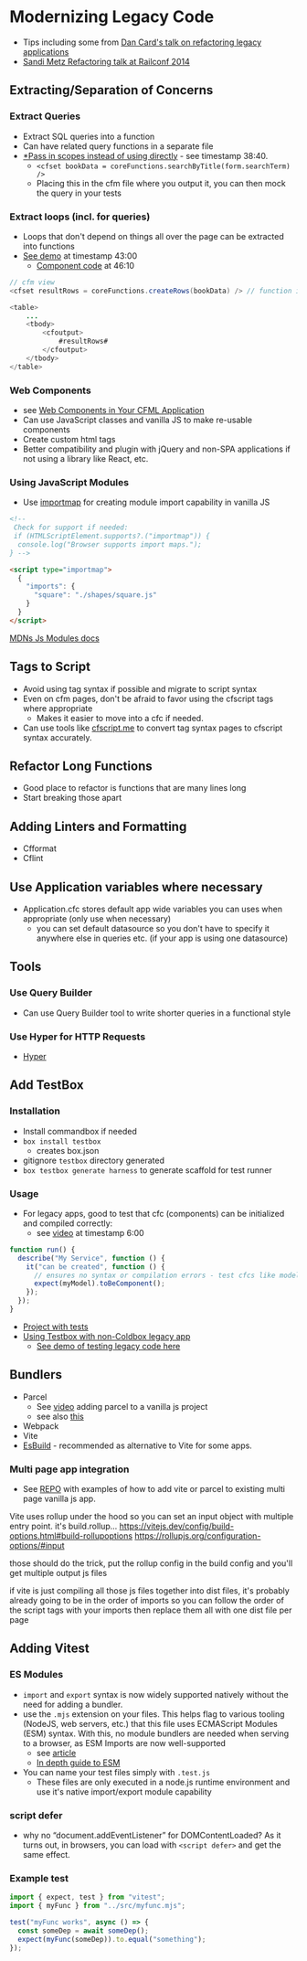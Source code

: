 # Modernizing Legacy Code

- Tips including some from [Dan Card's talk on refactoring legacy applications](https://cfcasts.com/series/ortus-webinars-2022/videos/getting-started-with-the-legacy-migration-with-dan-card)
- [Sandi Metz Refactoring talk at Railconf 2014](https://www.youtube.com/watch?v=8bZh5LMaSmE)

## Extracting/Separation of Concerns

### Extract Queries

- Extract SQL queries into a function
- Can have related query functions in a separate file
- [\*Pass in scopes instead of using directly](https://cfcasts.com/series/ortus-webinars-2022/videos/getting-started-with-the-legacy-migration-with-dan-card) - see timestamp 38:40.
  - `<cfset bookData = coreFunctions.searchByTitle(form.searchTerm) />`
  - Placing this in the cfm file where you output it, you can then mock the query in your tests

### Extract loops (incl. for queries)

- Loops that don't depend on things all over the page can be extracted into functions
- [See demo](https://cfcasts.com/series/ortus-webinars-2022/videos/getting-started-with-the-legacy-migration-with-dan-card) at timestamp 43:00
  - [Component code](https://cfcasts.com/series/ortus-webinars-2022/videos/getting-started-with-the-legacy-migration-with-dan-card) at 46:10

```java
// cfm view
<cfset resultRows = coreFunctions.createRows(bookData) /> // function in separate cfc file

<table>
    ...
    <tbody>
        <cfoutput>
            #resultRows#
        </cfoutput>
    </tbody>
</table>
```

### Web Components

- see [Web Components in Your CFML Application](https://www.youtube.com/watch?v=O4nYyrj5rjw)
- Can use JavaScript classes and vanilla JS to make re-usable components
- Create custom html tags
- Better compatibility and plugin with jQuery and non-SPA applications if not using a library like React, etc.

### Using JavaScript Modules

- Use [importmap](https://developer.mozilla.org/en-US/docs/Web/HTML/Element/script/type/importmap) for creating module import capability in vanilla JS

```html
<!-- 
 Check for support if needed:
 if (HTMLScriptElement.supports?.("importmap")) {
  console.log("Browser supports import maps.");
} -->

<script type="importmap">
  {
    "imports": {
      "square": "./shapes/square.js"
    }
  }
</script>
```

[MDNs Js Modules docs](https://developer.mozilla.org/en-US/docs/Web/JavaScript/Guide/Modules)

## Tags to Script

- Avoid using tag syntax if possible and migrate to script syntax
- Even on cfm pages, don't be afraid to favor using the cfscript tags where appropriate
  - Makes it easier to move into a cfc if needed.
- Can use tools like [cfscript.me](https://cfscript.me/) to convert tag syntax pages to cfscript syntax accurately.

## Refactor Long Functions

- Good place to refactor is functions that are many lines long
- Start breaking those apart

## Adding Linters and Formatting

- Cfformat
- Cflint

## Use Application variables where necessary

- Application.cfc stores default app wide variables you can uses when appropriate (only use when necessary)
  - you can set default datasource so you don't have to specify it anywhere else in queries etc. (if your app is using one datasource)

## Tools

### Use Query Builder

- Can use Query Builder tool to write shorter queries in a functional style

### Use Hyper for HTTP Requests

- [Hyper](https://hyper.ortusbooks.com/)

## Add TestBox

### Installation

- Install commandbox if needed
- `box install testbox`
  - creates box.json
- gitignore `testbox` directory generated
- `box testbox generate harness` to generate scaffold for test runner

### Usage

- For legacy apps, good to test that cfc (components) can be initialized and compiled correctly:
  - see [video](https://cfcasts.com/series/cb-zero-to-hero/videos/creating-the-userservicecfc-tdd-style/) at timestamp 6:00

```javascript
function run() {
  describe("My Service", function () {
    it("can be created", function () {
      // ensures no syntax or compilation errors - test cfcs like models, etc.
      expect(myModel).toBeComponent();
    });
  });
}
```

- [Project with tests](https://github.com/ColdBox/coldbox-zero-to-hero/tree/v7.x)
- [Using Testbox with non-Coldbox legacy app](https://github.com/nolanerck/testbox-for-non-coldbox-cfml/tree/master)
  - [See demo of testing legacy code here](https://youtu.be/0bEfrWit_as?t=2689)

## Bundlers

- Parcel
  - See [video](https://frontendmasters.com/courses/web-development-v3/building-a-project-with-parcel/?w=parcel) adding parcel to a vanilla js project
  - see also [this](https://frontendmasters.com/courses/archive/complete-react-v7/parcel/)
- Webpack
- Vite
- [EsBuild](https://esbuild.github.io/) - recommended as alternative to Vite for some apps.

### Multi page app integration

- See [REPO](https://github.com/BrentGrammer/ModernizeJSApp) with examples of how to add vite or parcel to existing multi page vanilla js app.

Vite uses rollup under the hood so you can set an input object with multiple entry point. it's build.rollup...
https://vitejs.dev/config/build-options.html#build-rollupoptions
https://rollupjs.org/configuration-options/#input

those should do the trick, put the rollup config in the build config and you'll get multiple output js files

if vite is just compiling all those js files together into dist files, it's probably already going to be in the order of imports so you can follow the order of the script tags with your imports then replace them all with one dist file per page

## Adding Vitest

### ES Modules

- `import` and `export` syntax is now widely supported natively without the need for adding a bundler.
- use the `.mjs` extension on your files. This helps flag to various tooling (NodeJS, web servers, etc.) that this file uses ECMAScript Modules (ESM) syntax. With this, no module bundlers are needed when serving to a browser, as ESM Imports are now well-supported
  - see [article](https://pyodide-components.readthedocs.io/en/latest/vitest.html)
  - [In depth guide to ESM](https://gils-blog.tayar.org/posts/using-jsm-esm-in-nodejs-a-practical-guide-part-1/)
- You can name your test files simply with `.test.js`
  - These files are only executed in a node.js runtime environment and use it's native import/export module capability

### script defer

- why no “document.addEventListener” for DOMContentLoaded? As it turns out, in browsers, you can load with `<script defer>` and get the same effect.

### Example test

```javascript
import { expect, test } from "vitest";
import { myFunc } from "../src/myfunc.mjs";

test("myFunc works", async () => {
  const someDep = await someDep();
  expect(myFunc(someDep)).to.equal("something");
});
```
